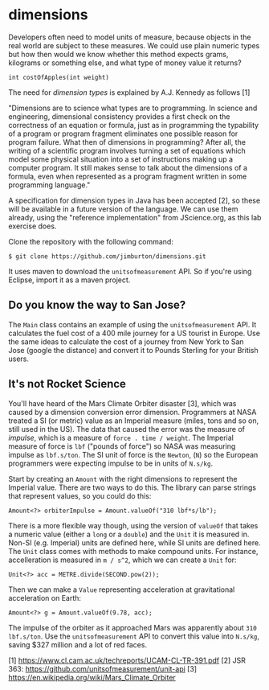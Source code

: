 # dimensions

Developers often need to model units of measure, because objects in the real
world are subject to these measures. We could use plain numeric types but how 
then would we know whether this method expects grams, kilograms or something 
else, and what type of money value it returns?

    int costOfApples(int weight)

The need for *dimension types* is explained by A.J. Kennedy as follows [1] 

"Dimensions are to science what types are to programming. In science and engineering, 
dimensional consistency provides a first check on the correctness of
an equation or formula, just as in programming the typability of a program or
program fragment eliminates one possible reason for program failure.
What then of dimensions in programming? After all, the writing of a scientific
program involves turning a set of equations which model some physical situation
into a set of instructions making up a computer program. It still makes sense
to talk about the dimensions of a formula, even when represented as a program
fragment written in some programming language."

A specification for dimension types in Java has been accepted [2], so these will
be available in a future version of the language. We can use them already, using 
the "reference implementation" from JScience.org, as this lab exercise does.

Clone the repository with the following command:

    $ git clone https://github.com/jimburton/dimensions.git

It uses maven to download the `unitsofmeasurement` API. So if you're using Eclipse,
import it as a maven project. 

## Do you know the way to San Jose?

The `Main` class contains an example of using the `unitsofmeasurement` API. It
calculates the fuel cost of a 400 mile journey for a US tourist in Europe. Use
the same ideas to calculate the cost of a journey from New York to San Jose
(google the distance) and convert it to Pounds Sterling for your British users.

## It's not Rocket Science

You'll have heard of the Mars Climate Orbiter disaster [3], which was caused by a 
dimension conversion error dimension. Programmers at NASA treated a SI (or metric) 
value as an Imperial measure (miles, tons and so on, still used in the US). The
data that caused the error was the measure of *impulse*, which is a measure of 
`force . time / weight`. The Imperial measure of force is `lbf` ("pounds of force")
so NASA was measuring impulse as `lbf.s/ton`. The SI unit of force is the `Newton`,
(`N`) so the European programmers were expecting impulse to be in units of `N.s/kg`.



Start by creating an `Amount` with the right dimensions to represent the Imperial value.
There are two ways to do this. The library can parse strings that represent values,
so you could do this:

    Amount<?> orbiterImpulse = Amount.valueOf("310 lbf*s/lb"); 
    
There is a more flexible way though, using the version of `valueOf` that takes a numeric 
value (either a `long` or a `double`) and the `Unit` it is measured in. Non-SI (e.g. Imperial)
units are defined here, while SI units are defined here. The `Unit` class comes with 
methods to make compound units. For instance, accelleration is measured in `m / s^2`, which 
we can create a `Unit` for: 

    Unit<?> acc = METRE.divide(SECOND.pow(2));
    
Then we can make a `Value` representing acceleration at gravitational acceleration on Earth:
    
    Amount<?> g = Amount.valueOf(9.78, acc); 

The impulse of the orbiter as it approached Mars was apparently about `310 lbf.s/ton`.
Use the `unitsofmeasurement` API to convert this value into `N.s/kg`, saving $327 
million and a lot of red faces.

[1] https://www.cl.cam.ac.uk/techreports/UCAM-CL-TR-391.pdf
[2] JSR 363: https://github.com/unitsofmeasurement/unit-api
[3] https://en.wikipedia.org/wiki/Mars_Climate_Orbiter
